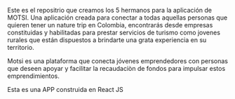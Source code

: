 Este es el repositrio que creamos los 5 hermanos para la aplicación de MOTSI.
Una aplicación creada para conectar a todas aquellas personas que quieren tener un nature trip en Colombia, encontrarás desde empresas constituidas y habilitadas para prestar servicios de turismo como jovenes rurales que están dispuestos a brindarte una grata experiencia en su territorio.

Motsi es una plataforma que conecta jóvenes emprendedores con personas que deseen apoyar y facilitar la recaudaciòn de fondos para impulsar estos emprendimientos.

Esta es una APP construida en React JS